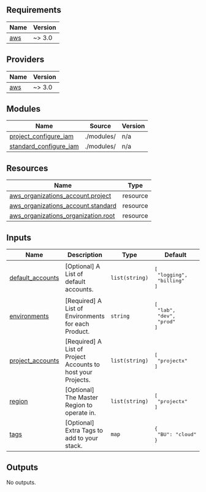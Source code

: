 ## Requirements

| Name | Version |
|------|---------|
| <a name="requirement_aws"></a> [aws](#requirement\_aws) | ~> 3.0 |

## Providers

| Name | Version |
|------|---------|
| <a name="provider_aws"></a> [aws](#provider\_aws) | ~> 3.0 |

## Modules

| Name | Source | Version |
|------|--------|---------|
| <a name="module_project_configure_iam"></a> [project\_configure\_iam](#module\_project\_configure\_iam) | ./modules/ | n/a |
| <a name="module_standard_configure_iam"></a> [standard\_configure\_iam](#module\_standard\_configure\_iam) | ./modules/ | n/a |

## Resources

| Name | Type |
|------|------|
| [aws_organizations_account.project](https://registry.terraform.io/providers/hashicorp/aws/latest/docs/resources/organizations_account) | resource |
| [aws_organizations_account.standard](https://registry.terraform.io/providers/hashicorp/aws/latest/docs/resources/organizations_account) | resource |
| [aws_organizations_organization.root](https://registry.terraform.io/providers/hashicorp/aws/latest/docs/resources/organizations_organization) | resource |

## Inputs

| Name | Description | Type | Default | Required |
|------|-------------|------|---------|:--------:|
| <a name="input_default_accounts"></a> [default\_accounts](#input\_default\_accounts) | [Optional] A List of default accounts. | `list(string)` | <pre>[<br>  "logging",<br>  "billing"<br>]</pre> | no |
| <a name="input_environments"></a> [environments](#input\_environments) | [Required] A List of Environments for each Product. | `string` | <pre>[<br>  "lab",<br>  "dev",<br>  "prod"<br>]</pre> | no |
| <a name="input_project_accounts"></a> [project\_accounts](#input\_project\_accounts) | [Required] A List of Project Accounts to host your Projects. | `list(string)` | <pre>[<br>  "projectx"<br>]</pre> | no |
| <a name="input_region"></a> [region](#input\_region) | [Optional] The Master Region to operate in. | `list(string)` | <pre>[<br>  "projectx"<br>]</pre> | no |
| <a name="input_tags"></a> [tags](#input\_tags) | [Optional] Extra Tags to add to your stack. | `map` | <pre>{<br>  "BU": "cloud"<br>}</pre> | no |

## Outputs

No outputs.
